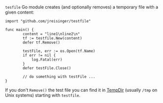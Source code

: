 `tesfile` Go module creates (and optionally removes) a temporary file with a given content:

```
import "github.com/jreisinger/testfile"

func main() {
        content = "line1\nline2\n"
        tf := testfile.New(content)
        defer tf.Remove()

        testFile, err := os.Open(tf.Name)
        if err != nil {
            log.Fatal(err)
        }
        defer testFile.Close()

        // do something with testFile ...
}
```

If you don't `Remove()` the test file you can find it in [TempDir](https://golang.org/pkg/os/#TempDir) (usually `/tmp` on Unix systems) starting with `testfile`.
